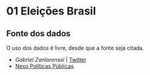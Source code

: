 # 01 Eleições Brasil

## Fonte dos dados

O uso dos dados é livre, desde que a fonte seja citada.

- *Gabriel Zanlorenssi* | [Twitter](https://twitter.com/gzanlorenssi)
- [Nexo Políticas Públicas](https://pp.nexojornal.com.br/Dados/)